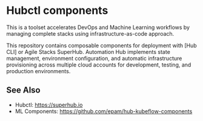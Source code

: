 # Hubctl components

This is a toolset accelerates DevOps and Machine Learning workflows by managing complete stacks using infrastructure-as-code approach.

This repository contains composable components for deployment with [Hub CLI] or Agile Stacks SuperHub. Automation Hub implements state management, environment configuration, and automatic infrastructure provisioning across multiple cloud accounts for development, testing, and production environments.

## See Also

* Hubctl: <https://superhub.io>
* ML Components: <https://github.com/epam/hub-kubeflow-components>
